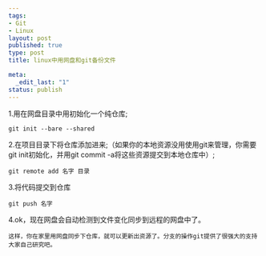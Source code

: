 ```yaml
--- 
tags: 
- Git
- Linux
layout: post
published: true
type: post
title: linux中用网盘和git备份文件

meta: 
  _edit_last: "1"
status: publish
---
```

1.用在网盘目录中用初始化一个纯仓库;
    
    git init --bare --shared

2.在项目目录下将仓库添加进来;（如果你的本地资源没用使用git来管理，你需要git init初始化，并用git commit -a将这些资源提交到本地仓库中）;
    
    git remote add 名字 目录

3.将代码提交到仓库
    
    git push 名字

4.ok，现在网盘会自动检测到文件变化同步到远程的网盘中了。
    
    这样，你在家里用网盘同步下仓库，就可以更新出资源了。分支的操作git提供了很强大的支持大家自己研究吧。